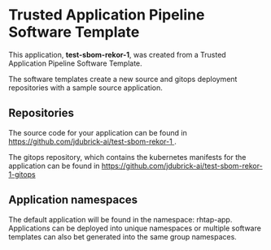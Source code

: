 # Trusted Application Pipeline Software Template

This application, **test-sbom-rekor-1**, was created from a Trusted Application Pipeline Software Template.

The software templates create a new source and gitops deployment repositories with a sample source application. 

## Repositories

The source code for your application can be found in [https://github.com/jdubrick-ai/test-sbom-rekor-1 ](https://github.com/jdubrick-ai/test-sbom-rekor-1 ).
 
The gitops repository, which contains the kubernetes manifests for the application can be found in 
[https://github.com/jdubrick-ai/test-sbom-rekor-1-gitops ](https://github.com/jdubrick-ai/test-sbom-rekor-1-gitops ) 

## Application namespaces 

The default application will be found in the namespace: rhtap-app. Applications can be deployed into unique namespaces or multiple software templates can also bet generated into the same group namespaces.  